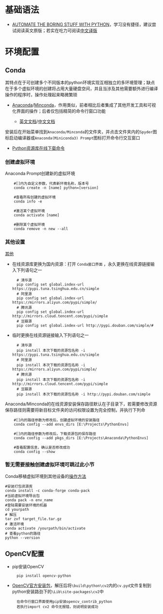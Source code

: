# 基础语法
- [AUTOMATE THE BORING STUFF WITH PYTHON](https://automatetheboringstuff.com/2e/chapter0/)，学习没有捷径，建议尝试阅读英文原版；若实在吃力可阅读[中文译版](https://kdocs.cn/l/cvONqPjqwC5d)

# 环境配置

## Conda

其特点在于可创建多个不同版本的python环境实现互相独立的多环境管理；缺点在于多个虚拟环境的创建将占用大量硬盘空间，并且当涉及其他需要额外进行编译操作的程序时，操作处理起来略微繁琐


- [Anaconda](https://www.anaconda.com/)/[Minconda](https://docs.conda.io/en/latest/miniconda.html)，作用类似，前者相比后者集成了其他开发工具和可视化界面的操作；后者仅包括精简的命令行窗口功能

	- [英文文档](https://docs.conda.io/projects/conda/en/latest/user-guide/index.html)/[中文文档](https://anaconda.org.cn/anaconda/user-guide/getting-started/)

安装后在开始菜单找到```Anaconda/Minconda```的文件夹，并点击文件夹内的```Spyder```图标启动编译器或```Anaconda(Miniconda3) Prompt```图标打开命令行交互窗口

- [Python资源库在线下载命令](https://www.runoob.com/w3cnote/python-pip-install-usage.html)

### 创建虚拟环境
Anaconda Prompt创建新的虚拟环境

        #[]内为自定义参数，代表新环境名称，版本号
        conda create -n [name] python=[version]

        #查看所有创建的虚拟环境
        conda info -e 

        #激活某个虚拟环境
        conda activate [name]

        #删除某个虚拟环境
        conda remove -n new --all

### 其他设置

[其他](https://blog.csdn.net/javastart/article/details/102563461)

- 在线资源库更换为国内资源：打开 ```Conda窗口界面``` ，永久更换在线资源链接输入下列语句之一

        # 清华源
        pip config set global.index-url https://pypi.tuna.tsinghua.edu.cn/simple
        # 阿里源
        pip config set global.index-url https://mirrors.aliyun.com/pypi/simple/
        # 腾讯源
        pip config set global.index-url http://mirrors.cloud.tencent.com/pypi/simple
        # 豆瓣源
        pip config set global.index-url http://pypi.douban.com/simple/# 

- 临时更换在线资源链接输入下列语句之一

        # 清华源
        pip install 本次下载的资源包名称 -i https://pypi.tuna.tsinghua.edu.cn/simple
        # 阿里源
        pip install 本次下载的资源包名称 -i https://mirrors.aliyun.com/pypi/simple/
        # 腾讯源
        pip install 本次下载的资源包名称 -i http://mirrors.cloud.tencent.com/pypi/simple
        # 豆瓣源
        pip install 本次下载的资源包名称 -i http://pypi.douban.com/simple

Anaconda/Minconda的在线资源安装保存路径默认在子目录下，若需要修改资源保存路径则需要将新目标文件夹的访问权限设置为完全控制，并执行下列命

        #[]内的路径参数为修改后，创建虚拟环境的安装路径
        conda config --add envs_dirs [E:\Projects\PythonEnvs]

        #[]内的路径参数为修改后，下载资源包的保存路径
        conda config --add pkgs_dirs [E:\Projects\Anaconda\PythonEnvs]

        #查看配置信息，确认是否修改成功
        conda config --show


### 暂无需要接触创建虚拟环境可跳过此小节
Conda移植虚拟环境到其他设备的[操作方法](https://blog.csdn.net/buweifeng/article/details/124733123?utm_medium=distribute.pc_relevant.none-task-blog-2~default~baidujs_baidulandingword~default-1-124733123-blog-115385868.t0_layer_searchtargeting_sa&spm=1001.2101.3001.4242.2&utm_relevant_index=3)

	#安装打包资源库
	conda install -c conda-forge conda-pack
	#当前虚拟环境导出包
	conda pack -n env_name
	#登陆需要安装环境的机器
	cd yourpath
	# 解压
	tar zxf target_file.tar.gz
	# 激活环境
	conda activate /yourpath/bin/activate 
	# 查看python的路径
	python --version





## OpenCV配置

- pip安装OpenCV

        pip install opencv-python

- [OpenCV官方安装包](https://opencv.org/releases/)，解压后将```\build\python\cv2```内的```cv.pyd```文件复制到python安装路劲下的```\Lib\site-packages\cv2```中

        在命令行窗口界面使用pip安装opencv_contrib_python
        若执行import cv2 命令无报错，则说明安装成功


